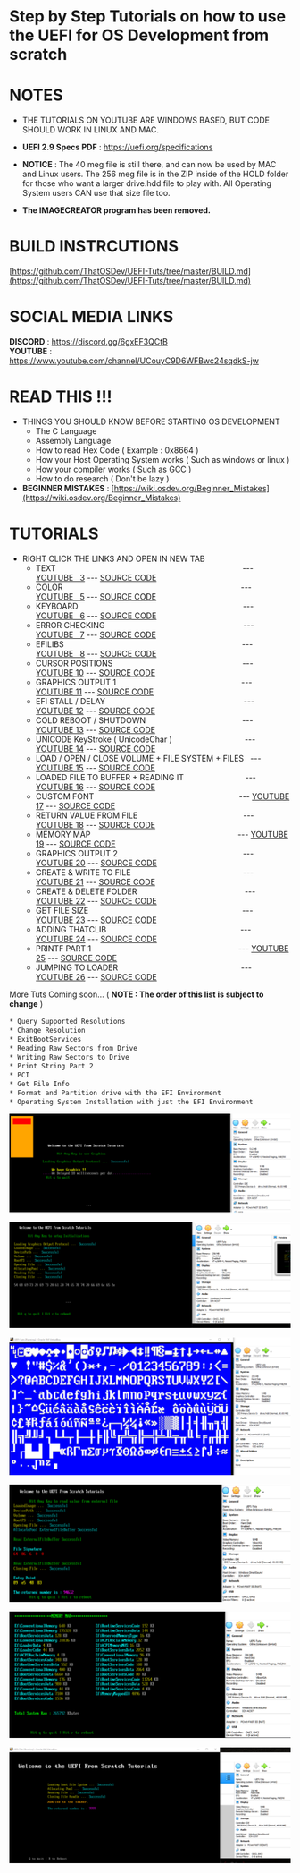 # Step by Step Tutorials on how to use the UEFI for OS Development from scratch

# NOTES  
- THE TUTORIALS ON YOUTUBE ARE WINDOWS BASED, BUT CODE SHOULD WORK IN LINUX AND MAC. 

- **UEFI 2.9 Specs PDF** : https://uefi.org/specifications  

- **NOTICE** : The 40 meg file is still there, and can now be used by MAC and Linux users. The 256 meg file is in the ZIP inside of the HOLD folder for those who want a larger drive.hdd file to play with. All Operating System users CAN use that size file too.  

- **The IMAGECREATOR program has been removed.**  


# BUILD INSTRCUTIONS  
[https://github.com/ThatOSDev/UEFI-Tuts/tree/master/BUILD.md](https://github.com/ThatOSDev/UEFI-Tuts/tree/master/BUILD.md)  

# SOCIAL MEDIA LINKS
**DISCORD** : https://discord.gg/6gxEF3QCtB  
**YOUTUBE** : https://www.youtube.com/channel/UCouyC9D6WFBwc24sqdkS-jw  

# READ THIS !!!
- THINGS YOU SHOULD KNOW BEFORE STARTING OS DEVELOPMENT  
    - The C Language  
    - Assembly Language  
    - How to read Hex Code ( Example : 0x8664 )  
    - How your Host Operating System works ( Such as windows or linux )  
    - How your compiler works ( Such as GCC )  
    - How to do research ( Don't be lazy )  
- **BEGINNER MISTAKES** : [https://wiki.osdev.org/Beginner_Mistakes](https://wiki.osdev.org/Beginner_Mistakes)  


# TUTORIALS
- RIGHT CLICK THE LINKS AND OPEN IN NEW TAB  
    - TEXT &nbsp; &nbsp; &nbsp; &nbsp; &nbsp;&nbsp; &nbsp; &nbsp; &nbsp; &nbsp; &nbsp; &nbsp; &nbsp; &nbsp; &nbsp; &nbsp; &nbsp; &nbsp; &nbsp; &nbsp; &nbsp; &nbsp; &nbsp;&nbsp; &nbsp; &nbsp; &nbsp; &nbsp; &nbsp; &nbsp; &nbsp; &nbsp; &nbsp; &nbsp; &nbsp; &nbsp; &nbsp; &nbsp; &nbsp; &nbsp; &nbsp; &nbsp; &nbsp; --- [YOUTUBE&nbsp;&nbsp; 3](https://www.youtube.com/watch?v=vo1Q2th7l3I)  ---  [SOURCE CODE](https://github.com/ThatOSDev/UEFI-Tuts/tree/master/src/tutorial%201)  
    - COLOR &nbsp; &nbsp; &nbsp;&nbsp; &nbsp; &nbsp; &nbsp; &nbsp; &nbsp; &nbsp; &nbsp; &nbsp; &nbsp; &nbsp; &nbsp; &nbsp; &nbsp; &nbsp; &nbsp; &nbsp; &nbsp;&nbsp; &nbsp; &nbsp; &nbsp; &nbsp; &nbsp; &nbsp; &nbsp; &nbsp; &nbsp; &nbsp; &nbsp; &nbsp; &nbsp; &nbsp; &nbsp; &nbsp; &nbsp; &nbsp; &nbsp; --- [YOUTUBE&nbsp;&nbsp; 5](https://www.youtube.com/watch?v=MlJCHIgGj4g)  ---  [SOURCE CODE](https://github.com/ThatOSDev/UEFI-Tuts/tree/master/src/tutorial%202)  
    - KEYBOARD &nbsp; &nbsp; &nbsp; &nbsp; &nbsp; &nbsp; &nbsp; &nbsp; &nbsp; &nbsp; &nbsp; &nbsp; &nbsp; &nbsp; &nbsp; &nbsp; &nbsp; &nbsp;&nbsp; &nbsp; &nbsp; &nbsp; &nbsp; &nbsp; &nbsp; &nbsp; &nbsp; &nbsp; &nbsp; &nbsp;&nbsp; &nbsp; &nbsp; &nbsp; &nbsp; &nbsp; &nbsp; &nbsp; --- [YOUTUBE&nbsp;&nbsp; 6](https://www.youtube.com/watch?v=27xFmX0RK8s)  ---  [SOURCE CODE](https://github.com/ThatOSDev/UEFI-Tuts/tree/master/src/tutorial%203)  
    - ERROR CHECKING &nbsp; &nbsp;&nbsp; &nbsp; &nbsp; &nbsp; &nbsp; &nbsp; &nbsp; &nbsp; &nbsp; &nbsp; &nbsp; &nbsp; &nbsp; &nbsp; &nbsp; &nbsp; &nbsp; &nbsp; &nbsp; &nbsp; &nbsp; &nbsp; &nbsp; &nbsp; &nbsp; &nbsp; &nbsp; &nbsp;&nbsp; &nbsp; --- [YOUTUBE&nbsp;&nbsp; 7](https://www.youtube.com/watch?v=lLb_Chaf8zk)  ---  [SOURCE CODE](https://github.com/ThatOSDev/UEFI-Tuts/tree/master/src/tutorial%204)  
    - EFILIBS &nbsp; &nbsp; &nbsp; &nbsp; &nbsp; &nbsp; &nbsp; &nbsp; &nbsp; &nbsp; &nbsp; &nbsp; &nbsp; &nbsp; &nbsp; &nbsp; &nbsp; &nbsp; &nbsp; &nbsp; &nbsp; &nbsp; &nbsp; &nbsp; &nbsp; &nbsp; &nbsp; &nbsp; &nbsp; &nbsp; &nbsp; &nbsp; &nbsp; &nbsp; &nbsp; &nbsp; &nbsp; &nbsp; &nbsp; &nbsp; --- [YOUTUBE&nbsp;&nbsp; 8](https://www.youtube.com/watch?v=6YN18i6Ws18)  ---  [SOURCE CODE](https://github.com/ThatOSDev/UEFI-Tuts/tree/master/src/tutorial%205) 
    - CURSOR POSITIONS &nbsp; &nbsp; &nbsp; &nbsp; &nbsp; &nbsp; &nbsp; &nbsp; &nbsp; &nbsp; &nbsp; &nbsp; &nbsp; &nbsp; &nbsp; &nbsp; &nbsp; &nbsp; &nbsp; &nbsp; &nbsp; &nbsp; &nbsp; &nbsp; &nbsp; &nbsp; &nbsp; &nbsp; &nbsp; --- [YOUTUBE 10](https://www.youtube.com/watch?v=H-pzGdDZDKA)  ---  [SOURCE CODE](https://github.com/ThatOSDev/UEFI-Tuts/tree/master/src/tutorial%206) 
    - GRAPHICS OUTPUT 1 &nbsp; &nbsp; &nbsp; &nbsp; &nbsp; &nbsp; &nbsp; &nbsp; &nbsp; &nbsp; &nbsp; &nbsp; &nbsp; &nbsp; &nbsp; &nbsp; &nbsp; &nbsp; &nbsp; &nbsp; &nbsp; &nbsp; &nbsp; &nbsp; &nbsp; &nbsp; &nbsp; &nbsp; --- [YOUTUBE 11](https://www.youtube.com/watch?v=eypFh_k86BM)  ---  [SOURCE CODE](https://github.com/ThatOSDev/UEFI-Tuts/tree/master/src/tutorial%207)
    - EFI STALL / DELAY &nbsp; &nbsp; &nbsp; &nbsp; &nbsp; &nbsp; &nbsp; &nbsp; &nbsp; &nbsp; &nbsp; &nbsp; &nbsp; &nbsp; &nbsp; &nbsp; &nbsp; &nbsp; &nbsp; &nbsp; &nbsp; &nbsp; &nbsp; &nbsp; &nbsp; &nbsp; &nbsp; &nbsp; &nbsp; &nbsp; &nbsp; --- [YOUTUBE 12](https://www.youtube.com/watch?v=hMTGmX4_mUY)  ---  [SOURCE CODE](https://github.com/ThatOSDev/UEFI-Tuts/tree/master/src/tutorial%208)    
    - COLD REBOOT / SHUTDOWN &nbsp;&nbsp;&nbsp; &nbsp;&nbsp; &nbsp; &nbsp; &nbsp; &nbsp; &nbsp; &nbsp; &nbsp; &nbsp; &nbsp; &nbsp; &nbsp; &nbsp; &nbsp; &nbsp; &nbsp; &nbsp; &nbsp; &nbsp; --- [YOUTUBE 13](https://www.youtube.com/watch?v=JXxgnGzUFqQ)  ---  [SOURCE CODE](https://github.com/ThatOSDev/UEFI-Tuts/tree/master/src/tutorial%209)  
    - UNICODE KeyStroke ( UnicodeChar ) &nbsp; &nbsp; &nbsp; &nbsp; &nbsp; &nbsp; &nbsp; &nbsp; &nbsp; &nbsp; &nbsp; &nbsp; &nbsp; &nbsp; &nbsp; &nbsp; --- [YOUTUBE 14](https://www.youtube.com/watch?v=a4NJCuvfaPc)  ---  [SOURCE CODE](https://github.com/ThatOSDev/UEFI-Tuts/tree/master/src/tutorial%2010)
    - LOAD / OPEN / CLOSE VOLUME + FILE SYSTEM + FILES &nbsp; --- [YOUTUBE 15](https://www.youtube.com/watch?v=Zgiyy0Ysh08)  ---  [SOURCE CODE](https://github.com/ThatOSDev/UEFI-Tuts/tree/master/src/tutorial%2011)  
    - LOADED FILE TO BUFFER + READING IT &nbsp; &nbsp;&nbsp; &nbsp; &nbsp; &nbsp; &nbsp; &nbsp; &nbsp; &nbsp; &nbsp; &nbsp; &nbsp; &nbsp; --- [YOUTUBE 16](https://www.youtube.com/watch?v=rgDN0kTP-fY)  ---  [SOURCE CODE](https://github.com/ThatOSDev/UEFI-Tuts/tree/master/src/tutorial%2012)
    - CUSTOM FONT &nbsp; &nbsp; &nbsp; &nbsp; &nbsp; &nbsp; &nbsp; &nbsp; &nbsp; &nbsp; &nbsp; &nbsp; &nbsp; &nbsp; &nbsp; &nbsp; &nbsp; &nbsp; &nbsp; &nbsp; &nbsp; &nbsp; &nbsp; &nbsp; &nbsp; &nbsp; &nbsp; &nbsp; &nbsp; &nbsp; &nbsp; &nbsp; &nbsp;--- [YOUTUBE 17](https://www.youtube.com/watch?v=9YGmVDYyEVw)  ---  [SOURCE CODE](https://github.com/ThatOSDev/UEFI-Tuts/tree/master/src/tutorial%2013)
	- RETURN VALUE FROM FILE &nbsp; &nbsp; &nbsp; &nbsp; &nbsp; &nbsp; &nbsp; &nbsp; &nbsp; &nbsp; &nbsp; &nbsp; &nbsp; &nbsp; &nbsp; &nbsp; &nbsp; &nbsp; &nbsp; &nbsp; &nbsp; &nbsp; &nbsp; &nbsp;--- [YOUTUBE 18](https://www.youtube.com/watch?v=Ocvse6DGv3U)  ---  [SOURCE CODE](https://github.com/ThatOSDev/UEFI-Tuts/tree/master/src/tutorial%2014)
	- MEMORY MAP &nbsp;&nbsp; &nbsp; &nbsp; &nbsp; &nbsp; &nbsp; &nbsp; &nbsp; &nbsp; &nbsp; &nbsp; &nbsp; &nbsp; &nbsp; &nbsp; &nbsp; &nbsp; &nbsp; &nbsp; &nbsp; &nbsp; &nbsp; &nbsp; &nbsp; &nbsp; &nbsp; &nbsp; &nbsp; &nbsp; &nbsp; &nbsp; &nbsp; &nbsp;--- [YOUTUBE 19](https://www.youtube.com/watch?v=dw5YKZkHY-U)  ---  [SOURCE CODE](https://github.com/ThatOSDev/UEFI-Tuts/tree/master/src/tutorial%2015)
	- GRAPHICS OUTPUT 2 &nbsp; &nbsp; &nbsp; &nbsp; &nbsp; &nbsp; &nbsp; &nbsp; &nbsp; &nbsp; &nbsp; &nbsp; &nbsp; &nbsp; &nbsp; &nbsp; &nbsp; &nbsp; &nbsp; &nbsp; &nbsp; &nbsp; &nbsp; &nbsp; &nbsp; &nbsp; &nbsp; &nbsp; --- [YOUTUBE 20](https://www.youtube.com/watch?v=pYF0vlCDITc)  ---  [SOURCE CODE](https://github.com/ThatOSDev/UEFI-Tuts/tree/master/src/tutorial%2016)
	- CREATE & WRITE TO FILE &nbsp; &nbsp; &nbsp; &nbsp; &nbsp; &nbsp; &nbsp; &nbsp; &nbsp; &nbsp; &nbsp; &nbsp; &nbsp; &nbsp; &nbsp; &nbsp; &nbsp; &nbsp; &nbsp; &nbsp; &nbsp; &nbsp; &nbsp; &nbsp; &nbsp; --- [YOUTUBE 21](https://www.youtube.com/watch?v=_It1OboMmtw)  ---  [SOURCE CODE](https://github.com/ThatOSDev/UEFI-Tuts/tree/master/src/tutorial%2017)
	- CREATE & DELETE FOLDER &nbsp; &nbsp; &nbsp; &nbsp; &nbsp; &nbsp; &nbsp; &nbsp; &nbsp; &nbsp; &nbsp; &nbsp; &nbsp; &nbsp; &nbsp; &nbsp; &nbsp; &nbsp; &nbsp; &nbsp; &nbsp; &nbsp; &nbsp; &nbsp; --- [YOUTUBE 22](https://www.youtube.com/watch?v=mDc_KtOQPas)  ---  [SOURCE CODE](https://github.com/ThatOSDev/UEFI-Tuts/tree/master/src/tutorial%2018)
	- GET FILE SIZE &nbsp; &nbsp; &nbsp;&nbsp; &nbsp; &nbsp; &nbsp; &nbsp; &nbsp; &nbsp; &nbsp; &nbsp; &nbsp; &nbsp; &nbsp; &nbsp; &nbsp; &nbsp; &nbsp; &nbsp; &nbsp; &nbsp; &nbsp; &nbsp; &nbsp; &nbsp; &nbsp; &nbsp; &nbsp; &nbsp; &nbsp; &nbsp; &nbsp; &nbsp; &nbsp; --- [YOUTUBE 23](https://www.youtube.com/watch?v=qNu4TSPuUDg)  ---  [SOURCE CODE](https://github.com/ThatOSDev/UEFI-Tuts/tree/master/src/tutorial%2019)
	- ADDING THATCLIB &nbsp; &nbsp; &nbsp; &nbsp; &nbsp; &nbsp; &nbsp; &nbsp; &nbsp; &nbsp; &nbsp; &nbsp; &nbsp; &nbsp; &nbsp; &nbsp; &nbsp; &nbsp; &nbsp; &nbsp; &nbsp; &nbsp; &nbsp; &nbsp; &nbsp; &nbsp; &nbsp; &nbsp; &nbsp; &nbsp; --- [YOUTUBE 24](https://www.youtube.com/watch?v=hmXwtUZpbsc)  ---  [SOURCE CODE](https://github.com/ThatOSDev/UEFI-Tuts/tree/master/src/tutorial%2020)
	- PRINTF PART 1 &nbsp; &nbsp; &nbsp; &nbsp; &nbsp; &nbsp; &nbsp; &nbsp; &nbsp; &nbsp; &nbsp; &nbsp; &nbsp; &nbsp; &nbsp; &nbsp; &nbsp; &nbsp; &nbsp; &nbsp; &nbsp; &nbsp; &nbsp; &nbsp; &nbsp; &nbsp; &nbsp; &nbsp; &nbsp; &nbsp; &nbsp; &nbsp; &nbsp; --- [YOUTUBE 25](https://www.youtube.com/watch?v=CEtqrcNtAoM)  ---  [SOURCE CODE](https://github.com/ThatOSDev/UEFI-Tuts/tree/master/src/tutorial%2021)
	- JUMPING TO LOADER &nbsp;&nbsp; &nbsp; &nbsp; &nbsp; &nbsp; &nbsp; &nbsp; &nbsp; &nbsp; &nbsp; &nbsp; &nbsp; &nbsp; &nbsp; &nbsp; &nbsp; &nbsp; &nbsp; &nbsp; &nbsp; &nbsp; &nbsp; &nbsp; &nbsp; &nbsp; &nbsp; &nbsp; --- [YOUTUBE 26](https://www.youtube.com/watch?v=4xIyoNgCWYM)  ---  [SOURCE CODE](https://github.com/ThatOSDev/UEFI-Tuts/tree/master/src/tutorial%2022)

More Tuts Coming soon... ( **NOTE : The order of this list is subject to change** )  

	* Query Supported Resolutions  
    * Change Resolution  
	* ExitBootServices  
	* Reading Raw Sectors from Drive  
	* Writing Raw Sectors to Drive  
    * Print String Part 2  
    * PCI  
	* Get File Info	 
	* Format and Partition drive with the EFI Environment  
	* Operating System Installation with just the EFI Environment  

![Current Progress](progress.png)  

![Current Progress](progress2.png)  

![Current Progress](progress3.png)  

![Current Progress](progress4.png)  

![Current Progress](progress5.png)  

![Current Progress](progress6.png)  
